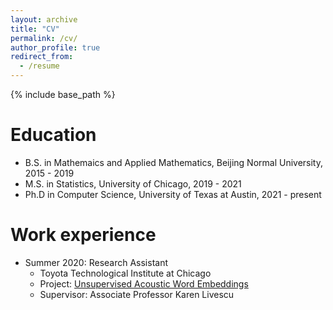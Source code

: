 ```yaml
---
layout: archive
title: "CV"
permalink: /cv/
author_profile: true
redirect_from:
  - /resume
---
```


{% include base_path %}

Education
======
* B.S. in Mathemaics and Applied Mathematics, Beijing Normal University, 2015 - 2019
* M.S. in Statistics, University of Chicago, 2019 - 2021
* Ph.D in Computer Science, University of Texas at Austin, 2021 - present

Work experience
======
* Summer 2020: Research Assistant
  * Toyota Technological Institute at Chicago
  * Project: [Unsupervised Acoustic Word Embeddings](https://arxiv.org/abs/2012.02221)
  * Supervisor: Associate Professor Karen Livescu
  
<!-- Skills
======
* Skill 1
* Skill 2
  * Sub-skill 2.1
  * Sub-skill 2.2
  * Sub-skill 2.3
* Skill 3

Publications
======
  <ul>{% for post in site.publications %}
    {% include archive-single-cv.html %}
  {% endfor %}</ul>
  
Talks
======
  <ul>{% for post in site.talks %}
    {% include archive-single-talk-cv.html %}
  {% endfor %}</ul>
  
Teaching
======
  <ul>{% for post in site.teaching %}
    {% include archive-single-cv.html %}
  {% endfor %}</ul>
  
Service and leadership
======
* Currently signed in to 43 different slack teams -->
